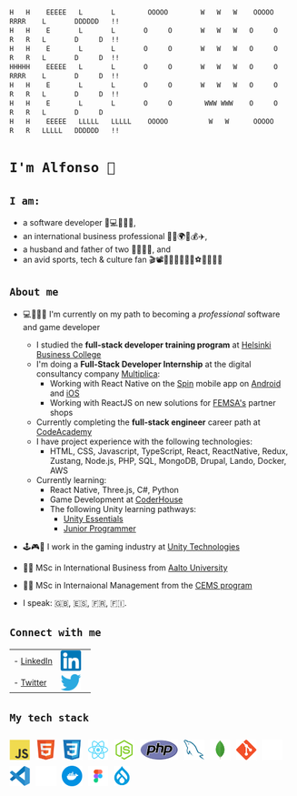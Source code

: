 ```
H   H    EEEEE   L       L        OOOOO        W   W   W    OOOOO      RRRR    L       DDDDDD   !!
H   H    E       L       L       O     O       W   W   W   O     O     R   R   L       D     D  !!
H   H    E       L       L       O     O       W   W   W   O     O     R   R   L       D     D  !!
HHHHH    EEEEE   L       L       O     O       W   W   W   O     O     RRRR    L       D     D  !!
H   H    E       L       L       O     O       W   W   W   O     O     R   R   L       D     D  !!
H   H    E       L       L       O     O        WWW WWW    O     O     R   R   L       D     D
H   H    EEEEE   LLLLL   LLLLL    OOOOO          W   W      OOOOO      R   R   LLLLL   DDDDDD   !!
```

# `I'm Alfonso 👋`

## `I am:`

- a software developer 🤖💻👨🏽‍💻,
- an international business professional 👨‍🎓🌍💼💰✈️,
- a husband and father of two 👨‍👩‍👧‍👦, and
- an avid sports, tech & culture fan 🎬📽🏂🏼🏒🚵🏼‍♂️⚽️📡📱🎼🎹

## `About me`

- 💻👨🏽‍💻 I'm currently on my path to becoming a _professional_ software and game developer

  - I studied the **full-stack developer training program** at [Helsinki Business College](https://en.bc.fi/)
  - I'm doing a **Full-Stack Developer Internship** at the digital consultancy company [Multiplica](https://www.multiplica.com):
    - Working with React Native on the [Spin](https://www.spinbyoxxo.com.mx/) mobile app on [Android](https://play.google.com/store/apps/details?id=com.pagopopmobile&hl=en&gl=US) and [iOS](https://apps.apple.com/mx/app/spin-by-oxxo/id1511764877)
    - Working with ReactJS on new solutions for [FEMSA's](https://www.femsa.com/es/) partner shops
  - Currently completing the **full-stack engineer** career path at [CodeAcademy](www.codeacademy.com)
  - I have project experience with the following technologies:
    - HTML, CSS, Javascript, TypeScript, React, ReactNative, Redux, Zustang, Node.js, PHP, SQL, MongoDB, Drupal, Lando, Docker, AWS
  - Currently learning:
    - React Native, Three.js, C#, Python
    - Game Development at [CoderHouse](https://www.coderhouse.com.mx/online/desarrollo-videojuegos-online)
    - The following Unity learning pathways:
      - [Unity Essentials](https://learn.unity.com/pathway/unity-essentials)
      - [Junior Programmer](https://learn.unity.com/pathway/junior-programmer)

- 🕹🎮👾 I work in the gaming industry at [Unity Technologies](www.unity3d.com)
- 👨‍🎓 MSc in International Business from [Aalto University](https://www.aalto.fi/en)
- 👨‍🎓 MSc in Internaional Management from the [CEMS program](https://cems.org/cems-mim)
- I speak: 🇬🇧, 🇪🇸, 🇫🇷, 🇫🇮.

## `Connect with me`

|                                                       |                                                                                                                                                                                                                                                      |
| ----------------------------------------------------- | ---------------------------------------------------------------------------------------------------------------------------------------------------------------------------------------------------------------------------------------------------- |
| - [LinkedIn](https://www.linkedin.com/in/ortizpalma/) | [<img align="left" alt="LinkedIn" width="36px" src="https://raw.githubusercontent.com/aortizpalma/aortizpalma/41803f65e1fb6e332b1ad119fa1deea411c6f76e/images/linkedin.svg" style="padding-right:10px;" />](https://www.linkedin.com/in/ortizpalma/) |
| - [Twitter](https://twitter.com/aortizpalma)          | [<img align="left" alt="Twitter" width="36px" src="https://raw.githubusercontent.com/aortizpalma/aortizpalma/099258c47baf51922d66996f52595cdd2a5ff720/images/twitter.svg" style="padding-right:10px;" />](https://twitter.com/aortizpalma)           |

## `My tech stack`

<!-- ![JavaScript](/images_small/js.png "JavaScript") -->

<img align="left" alt="JavaScript" width="36px" src="https://raw.githubusercontent.com/aortizpalma/aortizpalma/99b306e38b655eeb11c71689e23864b49229df41/images/js.svg" style="padding-right:10px;padding-top:10px;" />

<img align="left" alt="HTML5" width="36px" src="https://raw.githubusercontent.com/aortizpalma/aortizpalma/99b306e38b655eeb11c71689e23864b49229df41/images/html5.svg" style="padding-right:10px;padding-top:10px;" />

<img align="left" alt="CSS3" width="36px" src="https://raw.githubusercontent.com/aortizpalma/aortizpalma/99b306e38b655eeb11c71689e23864b49229df41/images/css3.svg" style="padding-right:10px;padding-top:10px;" />

<img align="left" alt="CSS3" width="36px" src="https://raw.githubusercontent.com/aortizpalma/aortizpalma/99b306e38b655eeb11c71689e23864b49229df41/images/react.svg" style="padding-right:10px;padding-top:10px;" />

<img align="left" alt="Node.js" width="36px" src="https://raw.githubusercontent.com/aortizpalma/aortizpalma/99b306e38b655eeb11c71689e23864b49229df41/images/nodejs.svg" style="padding-right:10px;padding-top:10px;" />

<img align="left" alt="PHP" height="36px" src="https://raw.githubusercontent.com/aortizpalma/aortizpalma/41803f65e1fb6e332b1ad119fa1deea411c6f76e/images/php.svg" style="padding-right:10px;padding-top:10px;" />

<img align="left" alt="SQL" width="36px" src="https://raw.githubusercontent.com/aortizpalma/aortizpalma/99b306e38b655eeb11c71689e23864b49229df41/images/mysql.svg" style="padding-right:10px;padding-top:10px;" />

<img align="left" alt="MongoDB" width="36px" src="https://raw.githubusercontent.com/aortizpalma/aortizpalma/99b306e38b655eeb11c71689e23864b49229df41/images/mongodb.svg" style="padding-right:10px;padding-top:10px;" />

<img align="left" alt="Git" width="36px" src="https://raw.githubusercontent.com/aortizpalma/aortizpalma/99b306e38b655eeb11c71689e23864b49229df41/images/git.svg" style="padding-right:10px;padding-top:10px;" />

<img align="left" alt="GitHub" width="36px" src="https://raw.githubusercontent.com/aortizpalma/aortizpalma/99b306e38b655eeb11c71689e23864b49229df41/images/github.png" style="padding-right:10px;padding-top:10px;" />

<img align="left" alt="VS Code" width="36px" src="https://raw.githubusercontent.com/aortizpalma/aortizpalma/99b306e38b655eeb11c71689e23864b49229df41/images/vscode.svg" style="padding-right:10px;padding-top:10px;" />

<img align="left" alt="Command Line" width="36px" src="https://raw.githubusercontent.com/aortizpalma/aortizpalma/99b306e38b655eeb11c71689e23864b49229df41/images/cl.svg" style="padding-right:10px;padding-top:10px;" />

<img align="left" alt="Docker" width="36px" src="https://raw.githubusercontent.com/aortizpalma/aortizpalma/41803f65e1fb6e332b1ad119fa1deea411c6f76e/images/docker.svg" style="padding-right:10px;padding-top:10px;" />

<img align="left" alt="Figma" height="36px" src="https://raw.githubusercontent.com/aortizpalma/aortizpalma/41803f65e1fb6e332b1ad119fa1deea411c6f76e/images/figma.svg" style="padding-right:10px;padding-top:10px;" />

<img align="left" alt="Drupal" height="36px" src="https://raw.githubusercontent.com/aortizpalma/aortizpalma/41803f65e1fb6e332b1ad119fa1deea411c6f76e/images/drupal.svg" style="padding-right:10px;padding-top:10px;" />
